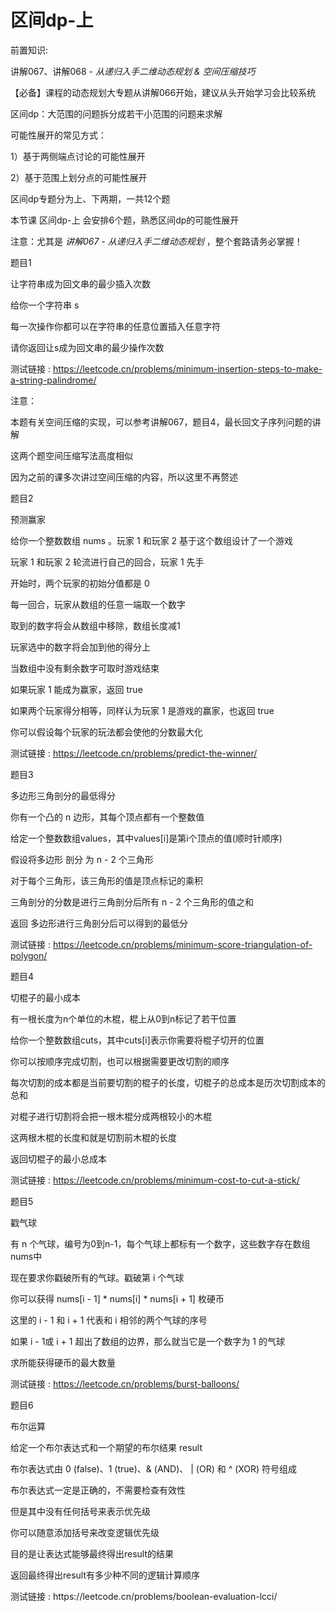 # 区间dp-上

前置知识:

讲解067、讲解068 \-  _从递归入手二维动态规划 & 空间压缩技巧_

【必备】课程的动态规划大专题从讲解066开始，建议从头开始学习会比较系统

区间dp：大范围的问题拆分成若干小范围的问题来求解

可能性展开的常见方式：

1）基于两侧端点讨论的可能性展开

2）基于范围上划分点的可能性展开

区间dp专题分为上、下两期，一共12个题

本节课 区间dp\-上 会安排6个题，熟悉区间dp的可能性展开

注意：尤其是  _讲解067 \- 从递归入手二维动态规划_ ，整个套路请务必掌握！

题目1

让字符串成为回文串的最少插入次数

给你一个字符串 s

每一次操作你都可以在字符串的任意位置插入任意字符

请你返回让s成为回文串的最少操作次数

测试链接 : [https://leetcode\.cn/problems/minimum\-insertion\-steps\-to\-make\-a\-string\-palindrome/](https://leetcode.cn/problems/minimum-insertion-steps-to-make-a-string-palindrome/)

注意：

本题有关空间压缩的实现，可以参考讲解067，题目4，最长回文子序列问题的讲解

这两个题空间压缩写法高度相似

因为之前的课多次讲过空间压缩的内容，所以这里不再赘述

题目2

预测赢家

给你一个整数数组 nums 。玩家 1 和玩家 2 基于这个数组设计了一个游戏

玩家 1 和玩家 2 轮流进行自己的回合，玩家 1 先手

开始时，两个玩家的初始分值都是 0

每一回合，玩家从数组的任意一端取一个数字

取到的数字将会从数组中移除，数组长度减1

玩家选中的数字将会加到他的得分上

当数组中没有剩余数字可取时游戏结束

如果玩家 1 能成为赢家，返回 true

如果两个玩家得分相等，同样认为玩家 1 是游戏的赢家，也返回 true

你可以假设每个玩家的玩法都会使他的分数最大化

测试链接 : [https://leetcode\.cn/problems/predict\-the\-winner/](https://leetcode.cn/problems/predict-the-winner/)

题目3

多边形三角剖分的最低得分

你有一个凸的 n 边形，其每个顶点都有一个整数值

给定一个整数数组values，其中values\[i\]是第i个顶点的值\(顺时针顺序\)

假设将多边形 剖分 为 n \- 2 个三角形

对于每个三角形，该三角形的值是顶点标记的乘积

三角剖分的分数是进行三角剖分后所有 n \- 2 个三角形的值之和

返回 多边形进行三角剖分后可以得到的最低分

测试链接 : [https://leetcode\.cn/problems/minimum\-score\-triangulation\-of\-polygon/](https://leetcode.cn/problems/minimum-score-triangulation-of-polygon/)

题目4

切棍子的最小成本

有一根长度为n个单位的木棍，棍上从0到n标记了若干位置

给你一个整数数组cuts，其中cuts\[i\]表示你需要将棍子切开的位置

你可以按顺序完成切割，也可以根据需要更改切割的顺序

每次切割的成本都是当前要切割的棍子的长度，切棍子的总成本是历次切割成本的总和

对棍子进行切割将会把一根木棍分成两根较小的木棍

这两根木棍的长度和就是切割前木棍的长度

返回切棍子的最小总成本

测试链接 : [https://leetcode\.cn/problems/minimum\-cost\-to\-cut\-a\-stick/](https://leetcode.cn/problems/minimum-cost-to-cut-a-stick/)

题目5

戳气球

有 n 个气球，编号为0到n\-1，每个气球上都标有一个数字，这些数字存在数组nums中

现在要求你戳破所有的气球。戳破第 i 个气球

你可以获得 nums\[i \- 1\] \* nums\[i\] \* nums\[i \+ 1\] 枚硬币

这里的 i \- 1 和 i \+ 1 代表和 i 相邻的两个气球的序号

如果 i \- 1或 i \+ 1 超出了数组的边界，那么就当它是一个数字为 1 的气球

求所能获得硬币的最大数量

测试链接 : [https://leetcode\.cn/problems/burst\-balloons/](https://leetcode.cn/problems/burst-balloons/)

题目6

布尔运算

给定一个布尔表达式和一个期望的布尔结果 result

布尔表达式由 0 \(false\)、1 \(true\)、& \(AND\)、 | \(OR\) 和 ^ \(XOR\) 符号组成

布尔表达式一定是正确的，不需要检查有效性

但是其中没有任何括号来表示优先级

你可以随意添加括号来改变逻辑优先级

目的是让表达式能够最终得出result的结果

返回最终得出result有多少种不同的逻辑计算顺序

测试链接 : https://leetcode\.cn/problems/boolean\-evaluation\-lcci/

